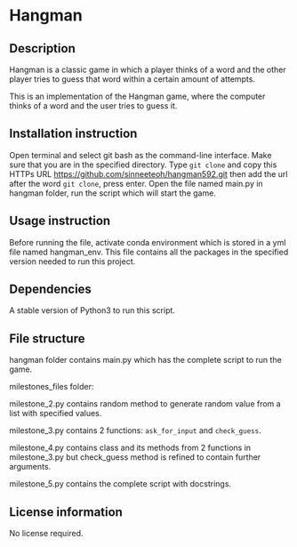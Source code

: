# Hangman

## Description
Hangman is a classic game in which a player thinks of a word and the other player tries to guess that word within a certain amount of attempts.

This is an implementation of the Hangman game, where the computer thinks of a word and the user tries to guess it. 

## Installation instruction 
Open terminal and select git bash as the command-line interface.
Make sure that you are in the specified directory. 
Type `git clone` and copy this HTTPs URL <https://github.com/sinneeteoh/hangman592.git> then add the url after the word `git clone`, press enter.
Open the file named main.py in hangman folder, run the script which will start the game.

## Usage instruction
Before running the file, activate conda environment which is stored in a yml file named hangman_env.
This file contains all the packages in the specified version needed to run this project.

## Dependencies
A stable version of Python3 to run this script.

## File structure 
hangman folder contains main.py which has the complete script to run the game. 

milestones_files folder:

milestone_2.py contains random method to generate random value from a list with specified values.

milestone_3.py contains 2 functions: `ask_for_input` and `check_guess`.

milestone_4.py contains class and its methods from 2 functions in milestone_3.py but check_guess method is refined to contain further arguments.

milestone_5.py contains the complete script with docstrings.

## License information
No license required.